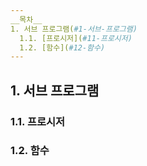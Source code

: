 ```yaml
---
__목차__
1. 서브 프로그램(#1-서브-프로그램)  
  1.1. [프로시저](#11-프로시저)  
  1.2. [함수](#12-함수)
---
```


## 1. 서브 프로그램



### 1.1. 프로시저



### 1.2. 함수
